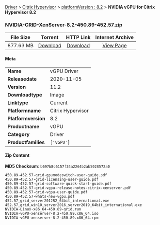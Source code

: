 
[Driver](/README.md)  >  [Citrix Hypervisor](/index/Driver/Citrix_Hypervisor.md)  >  [platformVersion : 8.2](/index/Driver/Citrix_Hypervisor/8.2.md)  >  **NVIDIA vGPU for Citrix Hypervisor 8.2**


### NVIDIA-GRID-XenServer-8.2-450.89-452.57.zip

| **File Size** | **Torrent**  | **HTTP Link** | **Internet Archive** |
|:-------------:|:------------:|:-------------:|:--------------------:|
| 877.63 MB |  [Download](https://archive.org/download/nvgpu_NVIDIA-GRID-XenServer-8.2-450.89-452.57.zip/nvgpu_NVIDIA-GRID-XenServer-8.2-450.89-452.57.zip_archive.torrent)       | [Download](https://archive.org/compress/nvgpu_NVIDIA-GRID-XenServer-8.2-450.89-452.57.zip) | [View Page](https://archive.org/details/nvgpu_NVIDIA-GRID-XenServer-8.2-450.89-452.57.zip)       |

#### Meta

<table>
<tr><td><strong>Name</strong></td><td>vGPU Driver</td></tr>
<tr><td><strong>Releasedate</strong></td><td>2020-11-05</td></tr>
<tr><td><strong>Version</strong></td><td>11.2</td></tr>
<tr><td><strong>Downloadtype</strong></td><td>Image</td></tr>
<tr><td><strong>Linktype</strong></td><td>Current</td></tr>
<tr><td><strong>Platformname</strong></td><td>Citrix Hypervisor</td></tr>
<tr><td><strong>Platformversion</strong></td><td>8.2</td></tr>
<tr><td><strong>Productname</strong></td><td>vGPU</td></tr>
<tr><td><strong>Category</strong></td><td>Driver</td></tr>
<tr><td><strong>Productfamilies</strong></td><td><code>['vGPU']</code></td></tr>
</table>

#### Zip Content

**MD5 Checksum**: `b697b8c6157f34a2264b2ab5028572a0`

```text
450.89-452.57-grid-gpumodeswitch-user-guide.pdf
450.89-452.57-grid-licensing-user-guide.pdf
450.89-452.57-grid-software-quick-start-guide.pdf
450.89-452.57-grid-vgpu-release-notes-citrix-xenserver.pdf
450.89-452.57-grid-vgpu-user-guide.pdf
450.89-452.57-whats-new-vgpu.pdf
452.57_grid_server2012R2_64bit_international.exe
452.57_grid_win10_server2016_server2019_64bit_international.exe
NVIDIA-Linux-x86_64-450.89-grid.run
NVIDIA-vGPU-xenserver-8.2-450.89.x86_64.iso
NVIDIA-vGPU-xenserver-8.2-450.89.x86_64.rpm
```
